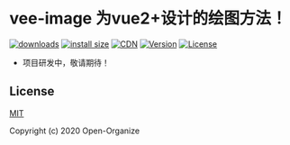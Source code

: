 # vee-image 为vue2+设计的绘图方法！

<p>
  <a href="https://yelloxing.gitee.io/npm-downloads?interval=7&packages=vee-image"><img src="https://img.shields.io/npm/dm/vee-image.svg" alt="downloads"></a>
  <a href="https://packagephobia.now.sh/result?p=vee-image"><img src="https://packagephobia.now.sh/badge?p=vee-image" alt="install size"></a>
  <a href="https://www.jsdelivr.com/package/npm/vee-image"><img src="https://data.jsdelivr.com/v1/package/npm/vee-image/badge" alt="CDN"></a>
  <a href="https://www.npmjs.com/package/vee-image"><img src="https://img.shields.io/npm/v/vee-image.svg" alt="Version"></a>
  <a href="https://github.com/Open-Organize/vee-image/blob/master/LICENSE"><img src="https://img.shields.io/npm/l/vee-image.svg" alt="License"></a>
</p>

- 项目研发中，敬请期待！

## License

[MIT](https://github.com/Open-Organize/vee-image/blob/master/LICENSE)

Copyright (c) 2020 Open-Organize
